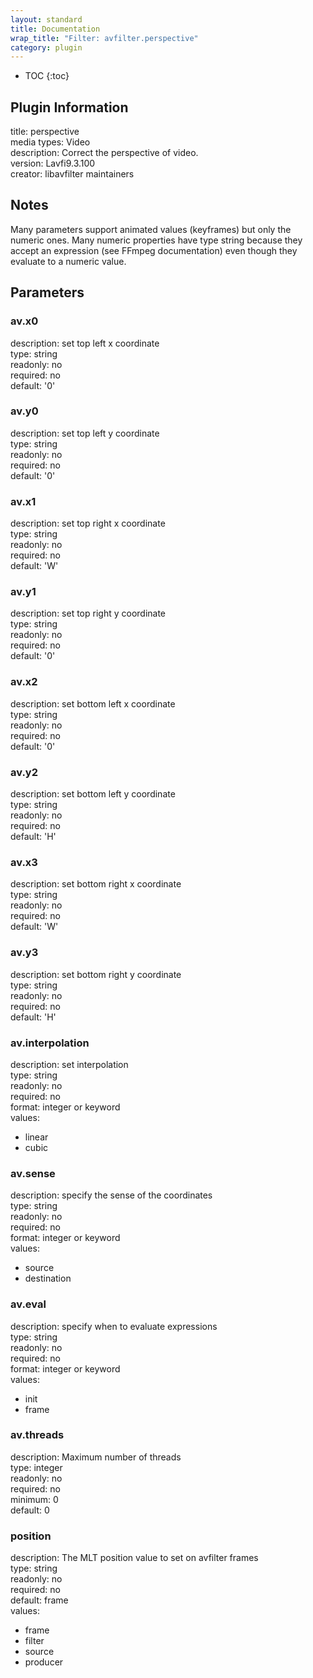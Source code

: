 ```yaml
---
layout: standard
title: Documentation
wrap_title: "Filter: avfilter.perspective"
category: plugin
---
```

* TOC
{:toc}

## Plugin Information

title: perspective  
media types:
Video  
description: Correct the perspective of video.  
version: Lavfi9.3.100  
creator: libavfilter maintainers  

## Notes

Many parameters support animated values (keyframes) but only the numeric ones. Many numeric properties have type string because they accept an expression (see FFmpeg documentation) even though they evaluate to a numeric value.

## Parameters

### av.x0

  
description:
set top left x coordinate  
type: string  
readonly: no  
required: no  
default: '0'  

### av.y0

  
description:
set top left y coordinate  
type: string  
readonly: no  
required: no  
default: '0'  

### av.x1

  
description:
set top right x coordinate  
type: string  
readonly: no  
required: no  
default: 'W'  

### av.y1

  
description:
set top right y coordinate  
type: string  
readonly: no  
required: no  
default: '0'  

### av.x2

  
description:
set bottom left x coordinate  
type: string  
readonly: no  
required: no  
default: '0'  

### av.y2

  
description:
set bottom left y coordinate  
type: string  
readonly: no  
required: no  
default: 'H'  

### av.x3

  
description:
set bottom right x coordinate  
type: string  
readonly: no  
required: no  
default: 'W'  

### av.y3

  
description:
set bottom right y coordinate  
type: string  
readonly: no  
required: no  
default: 'H'  

### av.interpolation

  
description:
set interpolation  
type: string  
readonly: no  
required: no  
format: integer or keyword  
values:  

* linear
* cubic

### av.sense

  
description:
specify the sense of the coordinates  
type: string  
readonly: no  
required: no  
format: integer or keyword  
values:  

* source
* destination

### av.eval

  
description:
specify when to evaluate expressions  
type: string  
readonly: no  
required: no  
format: integer or keyword  
values:  

* init
* frame

### av.threads

  
description:
Maximum number of threads  
type: integer  
readonly: no  
required: no  
minimum: 0  
default: 0  

### position

  
description:
The MLT position value to set on avfilter frames  
type: string  
readonly: no  
required: no  
default: frame  
values:  

* frame
* filter
* source
* producer

